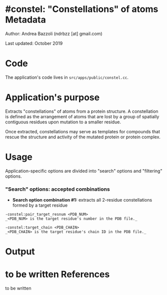 #constel: "Constellations" of atoms
Metadata
========

Author: Andrea Bazzoli (ndrbzz [at] gmail.com)

Last updated: October 2019

Code
====

The application's code lives in `src/apps/public/constel.cc`.

Application's purpose
===================
Extracts "constellations" of atoms from a protein structure. A constellation is defined as the arrangement of atoms that are lost by a group of spatially contiguous residues upon mutation to a smaller residue.

Once extracted, constellations may serve as templates for compounds that rescue the structure and activity of the mutated protein or protein complex.

Usage
=====
Application-specific options are divided into "search" options and "filtering" options.

### "Search" options: accepted combinations


* **Search option combination #1:** extracts all 2-residue constellations formed by a target residue
````
-constel:pair_target_resnum <PDB_NUM>
_<PDB_NUM> is the target residue's number in the PDB file._

-constel:target_chain <PDB_CHAIN>
_<PDB_CHAIN> is the target residue's chain ID in the PDB file._
````
Output 
======
to be written
References
==========
to be written